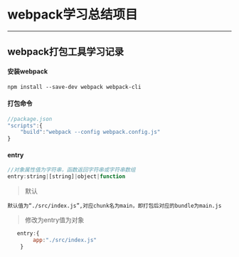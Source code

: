 # webpack学习总结项目

--------------------
webpack打包工具学习记录
--------------------


#### 安装webpack
```
npm install --save-dev webpack webpack-cli
```
#### 打包命令
```js
//package.json
"scripts":{
    "build":"webpack --config webpack.config.js" 
}
```

#### entry
```js
//对象属性值为字符串，函数返回字符串或字符串数组
entry:string|[string]|object|function
```
> 默认

    默认值为“./src/index.js”,对应chunk名为main，即打包后对应的bundle为main.js

> 修改为entry值为对象

```js
   entry:{
        app:"./src/index.js"
    }
```
